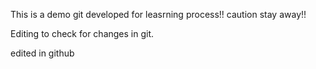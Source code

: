 This is a demo git developed for leasrning process!! caution stay away!!

Editing to check for changes in git.

edited in github
